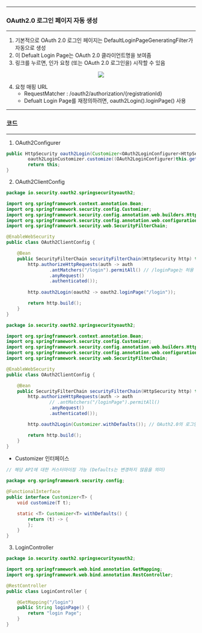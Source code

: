 -----
### OAuth2.0 로그인 페이지 자동 생성
-----
1. 기본적으로 OAuth 2.0 로그인 페이지는 DefaultLoginPageGeneratingFilter가 자동으로 생성
2. 이 Defualt Login Page는 OAuth 2.0 클라이언트명을 보여줌
3. 링크를 누르면, 인가 요청 (또는 OAuth 2.0 로그인을) 시작할 수 있음

<div align="center">
<img src="https://github.com/user-attachments/assets/3e0b9286-f82b-41ed-a4eb-883541639803">
</div>

4. 요청 매핑 URL
   - RequestMatcher : /oauth2/authorization/{registrationId}
   - Defualt Login Page를 재정의하려면, oauth2Login().loginPage() 사용

-----
### 코드
-----
1. OAuth2Configurer
```java
public HttpSecurity oauth2Login(Customizer<OAuth2LoginConfigurer<HttpSecurity>> oauth2LoginCustomizer) throws Exception {
        oauth2LoginCustomizer.customize((OAuth2LoginConfigurer)this.getOrApply(new OAuth2LoginConfigurer())); // Customize 가능
        return this;
}
```

2. OAuth2ClientConfig
```java
package io.security.oauth2.springsecurityoauth2;

import org.springframework.context.annotation.Bean;
import org.springframework.security.config.Customizer;
import org.springframework.security.config.annotation.web.builders.HttpSecurity;
import org.springframework.security.config.annotation.web.configuration.EnableWebSecurity;
import org.springframework.security.web.SecurityFilterChain;

@EnableWebSecurity
public class OAuth2ClientConfig {

    @Bean
    public SecurityFilterChain securityFilterChain(HttpSecurity http) throws Exception {
        http.authorizeHttpRequests(auth -> auth
                .antMatchers("/login").permitAll() // /loginPage는 허용
                .anyRequest()
                .authenticated());
        
        http.oauth2Login(oauth2 -> oauth2.loginPage("/login"));

        return http.build();
    }
}
```
```java
package io.security.oauth2.springsecurityoauth2;

import org.springframework.context.annotation.Bean;
import org.springframework.security.config.Customizer;
import org.springframework.security.config.annotation.web.builders.HttpSecurity;
import org.springframework.security.config.annotation.web.configuration.EnableWebSecurity;
import org.springframework.security.web.SecurityFilterChain;

@EnableWebSecurity
public class OAuth2ClientConfig {

    @Bean
    public SecurityFilterChain securityFilterChain(HttpSecurity http) throws Exception {
        http.authorizeHttpRequests(auth -> auth
                // .antMatchers("/loginPage").permitAll()
                .anyRequest()
                .authenticated());

        http.oauth2Login(Customizer.withDefaults()); // OAuth2.0의 로그인 화면 출력

        return http.build();
    }
}
```

  - Customizer 인터페이스
```java
// 해당 API에 대한 커스터마이징 가능 (Defaults는 변경하지 않음을 의미)

package org.springframework.security.config;

@FunctionalInterface
public interface Customizer<T> {
    void customize(T t);

    static <T> Customizer<T> withDefaults() {
        return (t) -> {
        };
    }
}
```

3. LoginController
```java
package io.security.oauth2.springsecurityoauth2;

import org.springframework.web.bind.annotation.GetMapping;
import org.springframework.web.bind.annotation.RestController;

@RestController
public class LoginController {

    @GetMapping("/login")
    public String loginPage() {
        return "login Page";
    }
}
```
